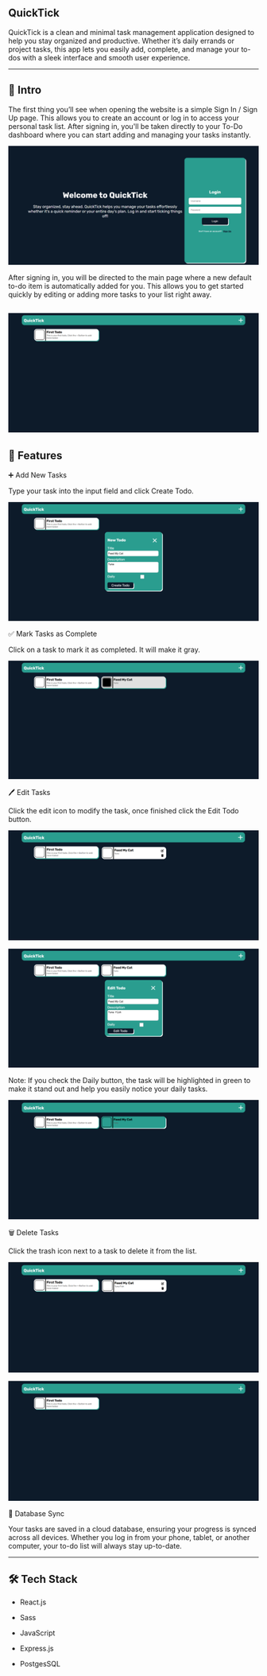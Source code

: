 QuickTick 
---
QuickTick is a clean and minimal task management application designed to help you stay organized and productive. Whether it’s daily errands or project tasks, this app lets you easily add, complete, and manage your to-dos with a sleek interface and smooth user experience.

---
## 📝 Intro
The first thing you’ll see when opening the website is a simple Sign In / Sign Up page. This allows you to create an account or log in to access your personal task list. After signing in, you'll be taken directly to your To-Do dashboard where you can start adding and managing your tasks instantly.

![My Local Image](images/Screenshot_(2).png)

After signing in, you will be directed to the main page where a new default to-do item is automatically added for you. This allows you to get started quickly by editing or adding more tasks to your list right away.

![My Local Image](images/Screenshot_(3).png)
---
## 🚀 Features

➕ Add New Tasks

Type your task into the input field and click Create Todo.

![My Local Image](images/Screenshot_(5).png)


✅ Mark Tasks as Complete

Click on a task to mark it as completed. It will make it gray.

![My Local Image](images/Screenshot_(6).png)

🖊️ Edit Tasks

Click the edit icon to modify the task, once finished click the Edit Todo button.

![My Local Image](images/Screenshot_(9).png)

![My Local Image](images/Screenshot_(7).png)

Note: If you check the Daily button, the task will be highlighted in green to make it stand out and help you easily notice your daily tasks.

![My Local Image](images/Screenshot_(10).png)

🗑️ Delete Tasks

Click the trash icon next to a task to delete it from the list.

![My Local Image](images/Screenshot_(8).png)

![My Local Image](images/Screenshot_(11).png)

💾 Database Sync

Your tasks are saved in a cloud database, ensuring your progress is synced across all devices. Whether you log in from your phone, tablet, or another computer, your to-do list will always stay up-to-date.

---
## 🛠️ Tech Stack
- React.js

- Sass

- JavaScript

- Express.js

- PostgesSQL



